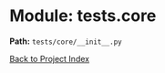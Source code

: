 # Module: tests.core

**Path:** `tests/core/__init__.py`

[Back to Project Index](../../../index.md)
